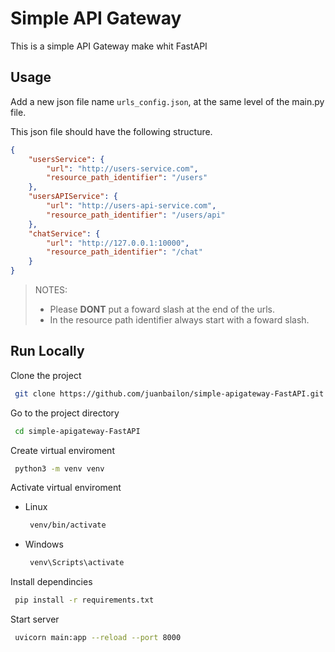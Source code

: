 # Simple API Gateway
This is a simple API Gateway make whit FastAPI

## Usage

Add a new json file name ```urls_config.json```, at the same level of the main.py file.

This json file should have the following structure.
```json
{
    "usersService": {
        "url": "http://users-service.com",
        "resource_path_identifier": "/users"
    },
    "usersAPIService": {
        "url": "http://users-api-service.com",
        "resource_path_identifier": "/users/api"
    },
    "chatService": {
        "url": "http://127.0.0.1:10000",
        "resource_path_identifier": "/chat"
    }
}
```

>NOTES: <br>
>   - Please **DONT** put a foward slash at the end of the urls.
>   - In the resource path identifier always start with a foward slash.


## Run Locally

Clone the project

```bash
 git clone https://github.com/juanbailon/simple-apigateway-FastAPI.git
```

Go to the project directory

```bash
 cd simple-apigateway-FastAPI
```

Create virtual enviroment

```bash
 python3 -m venv venv
```

Activate virtual enviroment

- Linux
    ```bash
     venv/bin/activate
    ```
- Windows
    ```bash
     venv\Scripts\activate
    ```

Install dependincies

```bash
 pip install -r requirements.txt
```

Start server

```bash
 uvicorn main:app --reload --port 8000
```
